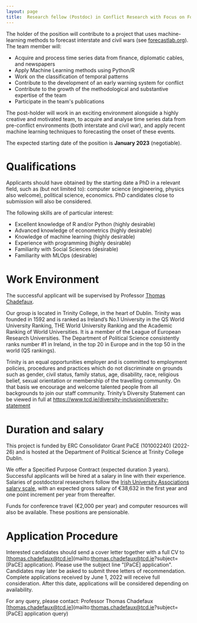 ```yaml
---
layout: page
title:  Research fellow (Postdoc) in Conflict Research with Focus on Forecasting and Machine Learning
---
```


The holder of the position will contribute to a project that uses machine-learning methods to forecast interstate and civil wars (see [forecastlab.org](http://www.forecastlab.org)). The team member will:

-   Acquire and process time series data from finance, diplomatic cables, and newspapers 
- Apply Machine Learning methods using Python/R 
- Work on the classification of temporal patterns 
- Contribute to the development of an early warning system for conflict 
-   Contribute to the growth of the methodological and substantive expertise of the team
-   Participate in the team's publications



The post-holder will work in an exciting environment alongside a highly creative and motivated team, to acquire and analyse time series data from pre-conflict environments (both interstate and civil war), and apply recent machine learning techniques to forecasting the onset of these events.

The expected starting date of the position is **January 2023** (negotiable).




# Qualifications

Applicants should have obtained by the starting date a PhD in a relevant field, such as (but not limited to): computer science (engineering, physics also welcome), political science, economics. PhD candidates close to submission will also be considered.

The following skills are of particular interest:

- Excellent knowledge of R and/or Python (highly desirable)
- Advanced knowledge of econometrics (highly desirable)
- Knowledge of machine learning (highly desirable)
- Experience with programming (highly desirable)
- Familiarity with Social Sciences (desirable)
- Familiarity with MLOps (desirable)


# Work Environment

The successful applicant will be supervised by Professor [Thomas Chadefaux](http://www.thomaschadefaux.com). 

Our group is located  in Trinity College, in the heart of Dublin. Trinity was founded in 1592 and is ranked as Ireland’s No.1 University in the QS World University Ranking, THE World University Ranking and the Academic Ranking of World Universities. It is a member of the League of European Research Universities. The Department of Political Science consistently ranks number #1 in Ireland, in the top 20 in Europe and in the top 50 in the world (QS rankings).

Trinity is an equal opportunities employer and is committed to employment policies, procedures and practices which do not discriminate on grounds such as gender, civil status, family status, age, disability, race, religious belief, sexual orientation or membership of the travelling community. On that basis we encourage and welcome talented people from all backgrounds to join our staff community. Trinity’s Diversity Statement can be viewed in full at https://www.tcd.ie/diversity-inclusion/diversity-statement
# Duration and salary
This project is funded by  ERC Consolidator Grant PaCE (101002240) (2022-26) and is hosted at the Department of Political Science at Trinity College Dublin.

We offer a Specified Purpose Contract (expected duration 3 years). Successful applicants will be hired at a salary in line with their experience. Salaries of postdoctoral researchers follow the [Irish University Associations salary scale](https://www.iua.ie/for-researchers/researcher-salary-scales-career-framework/#), with an expected gross salary of €38,632 in the first year and one point increment per year from thereafter. 

Funds for conference travel (€2,000 per year) and computer resources will also be available. These positions are pensionable.

# Application Procedure

Interested candidates should send a cover letter together with a full CV to [thomas.chadefaux@tcd.ie](mailto:thomas.chadefaux@tcd.ie?subject=[PaCE] application). Please use the subject line "[PaCE] application". Candidates may later be asked to submit three letters of recommendation. Complete applications received by June 1, 2022 will receive full consideration. After this date, applications will be considered depending on availability.

For any query, please contact: Professor Thomas Chadefaux [thomas.chadefaux@tcd.ie](mailto:thomas.chadefaux@tcd.ie?subject=[PaCE] application query)


